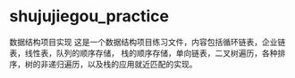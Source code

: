 # shujujiegou_practice
数据结构项目实现
这是一个数据结构项目练习文件，内容包括循环链表，企业链表，线性表，队列的顺序存储，
栈的顺序存储，单向链表，二叉树遍历，各种排序，树的非递归遍历，以及栈的应用就近匹配的实现。
